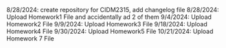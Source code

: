 8/28/2024: create repository for CIDM2315, add changelog file
8/28/2024: Upload Homework1 File and accidentally ad 2 of them
9/4/2024: Upload Homework2 File
9/9/2024: Upload Homework3 File
9/18/2024: Upload Homework4 File
9/30/2024: Upload Homework5 File
10/21/2024: Upload Homework 7 File
